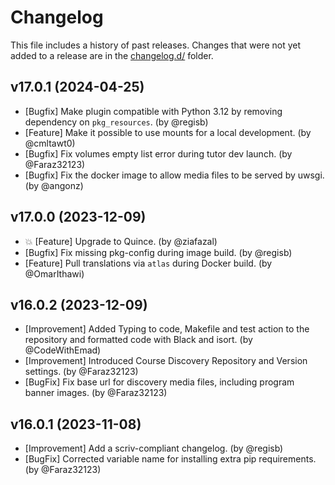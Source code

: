 # Changelog

This file includes a history of past releases. Changes that were not yet added to a release are in the [changelog.d/](./changelog.d) folder.

<!--
⚠️ DO NOT ADD YOUR CHANGES TO THIS FILE! (unless you want to modify existing changelog entries in this file)
Changelog entries are managed by scriv. After you have made some changes to this plugin, create a changelog entry with:

    scriv create

Edit and commit the newly-created file in changelog.d.

If you need to create a new release, create a separate commit just for that. It is important to respect these
instructions, because git commits are used to generate release notes:
  - Modify the version number in `__about__.py`.
  - Collect changelog entries with `scriv collect`
  - The title of the commit should be the same as the new version: "vX.Y.Z".
-->

<!-- scriv-insert-here -->

<a id='changelog-17.0.1'></a>
## v17.0.1 (2024-04-25)

- [Bugfix] Make plugin compatible with Python 3.12 by removing dependency on `pkg_resources`. (by @regisb)
- [Feature] Make it possible to use mounts for a local development. (by @cmltawt0)
- [Bugfix] Fix volumes empty list error during tutor dev launch. (by @Faraz32123)
- [Bugfix] Fix the docker image to allow media files to be served by uwsgi. (by @angonz)

<a id='changelog-17.0.0'></a>
## v17.0.0 (2023-12-09)

- 💥 [Feature] Upgrade to Quince. (by @ziafazal)
- [Bugfix] Fix missing pkg-config during image build. (by @regisb)
- [Feature] Pull translations via `atlas` during Docker build. (by @OmarIthawi)

<a id='changelog-16.0.2'></a>
## v16.0.2 (2023-12-09)

- [Improvement] Added Typing to code, Makefile and test action to the repository and formatted code with Black and isort. (by @CodeWithEmad)
- [Improvement] Introduced Course Discovery Repository and Version settings. (by @Faraz32123)
- [BugFix] Fix base url for discovery media files, including program banner images. (by @Faraz32123)

<a id='changelog-16.0.1'></a>
## v16.0.1 (2023-11-08)

- [Improvement] Add a scriv-compliant changelog. (by @regisb)
- [BugFix] Corrected variable name for installing extra pip requirements. (by @Faraz32123)

